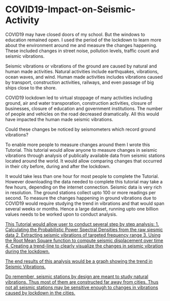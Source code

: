 # COVID19-Impact-on-Seismic-Activity
COVID19 may have closed doors of my school. But the windows to education remained open. I used the period of the lockdown to learn more about the environment around me and measure the changes happening. These included changes in street noise, pollution levels, traffic count and seismic vibrations. 

Seismic vibrations or vibrations of the ground are caused by natural and human made activities. Natural activities include earthquakes, vibrations, ocean waves, and wind. Human made activities includes vibrations caused by transport, construction activities, railways, and even passage of big ships close to the shore.

COVID19 lockdown led to virtual stoppage of many activities including ground, air and water transporation, construction activities, closure of businesses, closure of education and government institutions. The number of people and vehicles on the road decreased dramatically. All this would have impacted the human made seismic vibrations. 

Could these changes be noticed by seismometers which record ground vibrations?

To enable more people to measure changes around them I wrote this Tutorial. This tutorial would allow anyone to measure changes in seismic vibrations through analysis of publically available data from seismic stations located around the world. It would allow comparing changes that occurred in their city before, during and after the lockdown.

It would take less than one hour for most people to complete the Tutorial. However downloading the data needed to complete this tutorial may take a few hours, depending on the internet connection. Seismic data is very rich in resolution. The ground stations collect upto 100 or more readings per second. To measure the changes happening in ground vibrations due to COVID19 would require studying the trend in vibrations and that would span several weeks or months. Hence a large dataset, running upto one billion values needs to be worked upon to conduct analysis.

<u>This Tutorial would allow user to conduct several step by step analysis<u>:
    1. Calculating the Probabilistic Power Spectral Densities from the raw siesmic data
    2. Extracting seismic vibrations of targeted frequency range
    3. Using the Root Mean Square function to compute seismic displacement over time
    4. Creating a trend-line to clearly visualize the changes in seismic vibration during the lockdown. 

The end results of this analysis would be a graph showing the trend in Seismic Vibrations.

Do remember, seismic stations by design are meant to study natural vibrations. Thus most of them are constructed far away from cities. Thus not all seismic stations may be sensitive enough to changes in vibrations caused by lockdown in the cities.
